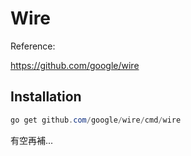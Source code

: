 # Wire

Reference:

https://github.com/google/wire



## Installation

```powershell
go get github.com/google/wire/cmd/wire
```





有空再補...